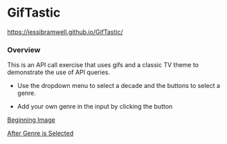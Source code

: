 # GifTastic

https://jessibramwell.github.io/GifTastic/

### Overview 

This is an API call exercise that uses gifs and a classic TV theme to demonstrate the use of API queries. 

* Use the dropdown menu to select a decade and the buttons to select a genre. 

* Add your own genre in the input by clicking the button

[Beginning Image](assets/img/gif-app-img-empty.png)

[After Genre is Selected](assets/img/gif-app-img-populated.png)
